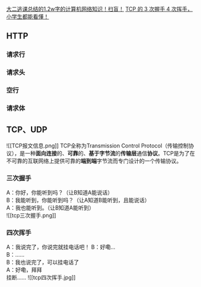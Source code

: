 [大二逃课总结的1.2w字的计算机网络知识！扫盲！](https://mp.weixin.qq.com/s/EBUdTRfBdlRnfkjkz3vX_w)
[TCP 的 3 次握手 4 次挥手，小学生都能看懂！](https://mp.weixin.qq.com/s/nL6o7OYMFDXCDNysuFiveA)
## HTTP
### 请求行

### 请求头

### 空行

### 请求体


## TCP、UDP
![[TCP报文信息.png]]
TCP全称为Transmission Control Protocol（传输控制协议），是一种**面向连接**的、**可靠**的、**基于字节流**的**传输层**通信**协议**。TCP是为了在不可靠的互联网络上提供可靠的**端到端**字节流而专门设计的一个传输协议。	
### 三次握手
A：你好，你能听到吗？（让B知道A能说话）  
B：我能听到，你能听到吗？（让A知道B能听到，且能说话）  
A：我也能听到。（让B知道A能听到）  
![[tcp三次握手.png]]

### 四次挥手
A：我说完了，你说完就挂电话吧！ 
B：好嘞…  
B：……  
B：我也说完了，可以挂电话了  
A：好嘞，拜拜  
挂断……
![[tcp四次挥手.jpg]]